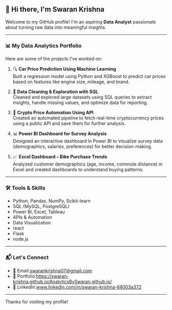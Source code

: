 ## 👋 Hi there, I'm Swaran Krishna

Welcome to my GitHub profile! I'm an aspiring **Data Analyst** passionate about turning raw data into meaningful insights.

---

### 📊 My Data Analytics Portfolio

Here are some of the projects I've worked on:

1. 🔍 **Car Price Prediction Using Machine Learning**  
   Built a regression model using Python and XGBoost to predict car prices based on features like engine size, mileage, and brand.

2. 🧹 **Data Cleaning & Exploration with SQL**  
   Cleaned and explored large datasets using SQL queries to extract insights, handle missing values, and optimize data for reporting.

3. 🔄 **Crypto Price Automation Using API**  
   Created an automated pipeline to fetch real-time cryptocurrency prices using a public API and save them for further analysis.

4. 📊 **Power BI Dashboard for Survey Analysis**  
   Designed an interactive dashboard in Power BI to visualize survey data (demographics, salaries, preferences) for better decision-making.

5. 📈 **Excel Dashboard – Bike Purchase Trends**  
   Analyzed customer demographics (age, income, commute distance) in Excel and created dashboards to understand buying patterns.

---

### 🛠️ Tools & Skills
- Python, Pandas, NumPy, Scikit-learn
- SQL (MySQL, PostgreSQL)
- Power BI, Excel, Tableau
- APIs & Automation
- Data Visualization
- react
- Flask
- node.js
  
---

### 📬 Let's Connect

- 📧 Email:swarankrishna07@gmail.com
- 🔗 Portfolio:https://swaran-krishna.github.io/AnalyticsBySwaran.github.io/
- 🔗 LinkedIn:www.linkedin.com/in/swaran-krishna-68003a372

---

Thanks for visiting my profile!

